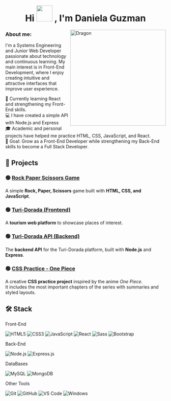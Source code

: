 <h1 align="center"><b>Hi <img src="https://media3.giphy.com/media/v1.Y2lkPTc5MGI3NjExaGl6MXB1M2o3NGRrZXZlcGl6cWQ4NTZxMDZndDdvcWd5aGVlZG1mZiZlcD12MV9pbnRlcm5hbF9naWZfYnlfaWQmY3Q9cw/1JSirM9CWto4poulJi/giphy.gif" width="50"> , I'm Daniela Guzman</b></h1>

<img align="right" width=300px alt="Dragon" src="https://media3.giphy.com/media/v1.Y2lkPTc5MGI3NjExMmVxYnpxZHoydW1renpocWEyZThraWo4aTlpMDY3MW9qMnR1anVlOCZlcD12MV9pbnRlcm5hbF9naWZfYnlfaWQmY3Q9cw/n7wONw420gA3UVUIMU/giphy.gif" />

<h3> About me: </h3>
<p> I'm a Systems Engineering and Junior Web Developer passionate about technology and continuous learning.  
My main interest is in Front-End Development, where I enjoy creating intuitive and attractive interfaces that improve user experience.</p>
  🌱 Currently learning React and strengthening my Front-End skills.</br>
  💻 I have created a simple API with Node.js and Express</br>
  🎓 Academic and personal projects have helped me practice HTML, CSS, JavaScript, and React.</br>
  🚀 Goal: Grow as a Front-End Developer while strengthening my Back-End skills to become a Full Stack Developer. 

## 🦾 Projects  

### 🟢 [Rock Paper Scissors Game](https://github.com/kenviela/RockPaperScissorsGame)  
A simple **Rock, Paper, Scissors** game built with **HTML, CSS, and JavaScript**. 
### 🟢 [Turi-Dorada (Frontend)](https://github.com/kenviela/turi-Dorada)  
A **tourism web platform** to showcase places of interest.  
### 🟢 [Turi-Dorada API (Backend)](https://github.com/kenviela/turi-Dorada-Api)  
The **backend API** for the Turi-Dorada platform, built with **Node.js** and **Express**.
### 🟢 [CSS Practice - One Piece](https://github.com/kenviela/CSS_practice)  
A creative **CSS practice project** inspired by the anime *One Piece*.  
It includes the most important chapters of the series with summaries and styled layouts. 
  
<div width="100">
  <h2>🛠️ Stack</h2>
</div>

<div align="left">
  <p> Front-End </p>
  <img src="https://img.shields.io/badge/HTML5-E34F26?style=for-the-badge&logo=html5&logoColor=white" alt="HTML5"/>
  <img src="https://img.shields.io/badge/CSS3-1572B6?style=for-the-badge&logo=css3&logoColor=white" alt="CSS3"/>
  <img src="https://img.shields.io/badge/JavaScript-F7DF1E?style=for-the-badge&logo=javascript&logoColor=black" alt="JavaScript"/>
  <img src="https://img.shields.io/badge/React-20232A?style=for-the-badge&logo=react&logoColor=61DAFB" alt="React"/>
  <img src="https://img.shields.io/badge/Sass-CC6699?style=for-the-badge&logo=sass&logoColor=white" alt="Sass"/>
  <img src="https://img.shields.io/badge/Bootstrap-563D7C?style=for-the-badge&logo=bootstrap&logoColor=white" alt="Bootstrap"/>
</div>

<div align="left" >
  <p> Back-End </p>
  <img src="https://img.shields.io/badge/Node.js-43853D?style=for-the-badge&logo=node.js&logoColor=white" alt="Node.js"/>
  <img src="https://img.shields.io/badge/Express.js-404D59?style=for-the-badge" alt="Express.js"/>
</div>

<div align="left" >
  <p> DataBases </p>
  <img src="https://img.shields.io/badge/MySQL-4479A1?style=for-the-badge&logo=mysql&logoColor=white" alt="MySQL"/>
  <img src="https://img.shields.io/badge/MongoDB-4EA94B?style=for-the-badge&logo=mongodb&logoColor=white" alt="MongoDB"/>
</div>

<div align="left" >
  <p> Other Tools </p>
  <img src="https://img.shields.io/badge/Git-F05032?style=for-the-badge&logo=git&logoColor=white" alt="Git"/>
  <img src="https://img.shields.io/badge/GitHub-181717?style=for-the-badge&logo=github&logoColor=white" alt="GitHub"/>
  <img src="https://img.shields.io/badge/Visual%20Studio%20Code-007ACC?style=for-the-badge&logo=visual-studio-code&logoColor=white" alt="VS Code"/>
  <img src="https://img.shields.io/badge/Windows-0078D6?style=for-the-badge&logo=windows&logoColor=white" alt="Windows"/>
</div>
